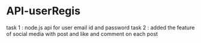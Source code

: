 # API-userRegis
task 1 : node.js api for user email id and password
task 2 : added the feature of social media with post and like and comment on each post
